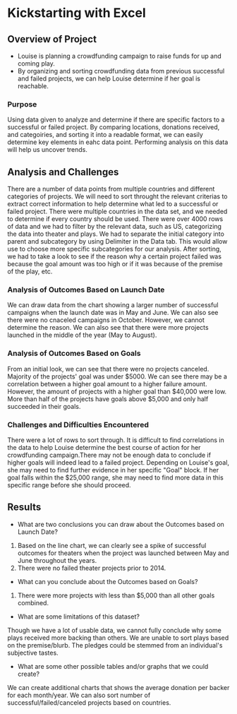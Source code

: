 # Kickstarting with Excel

## Overview of Project
- Louise is planning a crowdfunding campaign to raise funds for up and coming play. 
- By organizing and sorting crowdfunding data from previous successful and failed projects, we can help Louise determine if her goal is reachable.

### Purpose
Using data given to analyze and determine if there are specific factors to a successful or failed project. By comparing locations, donations received, and categoiries, and sorting it into a readable format, we can easily determine key elements in eahc data point.
Performing analysis on this data will help us uncover trends. 

## Analysis and Challenges
There are a number of data points from multiple countries and different categories of projects. We will need to sort throught the relevant criterias to extract correct information to help determine what led to a successful or failed project.
There were multiple countries in the data set, and we needed to determine if every country should be used.
There were over 4000 rows of data and we had to filter by the relevant data, such as US, categorizing the data into theater and plays.
We had to separate the initial category into parent and subcategory by using Delimiter in the Data tab. This would allow use to choose more specific subcategories for our analysis.
After sorting, we had to take a look to see if the reason why a certain project failed was because the goal amount was too high or if it was because of the premise of the play, etc.


### Analysis of Outcomes Based on Launch Date
We can draw data from the chart showing a larger number of successful campaigns when the launch date was in May and June. We can also see there were no cnaceled campaigns in October. However, we cannot determine the reason.
We can also see that there were more projects launched in the middle of the year (May to August).

### Analysis of Outcomes Based on Goals
From an initial look, we can see that there were no projects canceled. Majority of the projects' goal was under $5000. We can see there may be a correlation between a higher goal amount to a higher failure amount. However, the amount of projects with a higher goal than $40,000 were low.
More than half of the projects have goals above $5,000 and only half succeeded in their goals.

### Challenges and Difficulties Encountered
There were a lot of rows to sort through. It is difficult to find correlations in the data to help Louise determine the best course of action for her crowdfunding campaign.There may not be enough data to conclude if higher goals will indeed lead to a failed project.
Depending on Louise's goal, she may need to find further evidence in her specific "Goal" block. If her goal falls within the $25,000 range, she may need to find more data in this specific range before she should proceed.

## Results

- What are two conclusions you can draw about the Outcomes based on Launch Date?
1) Based on the line chart, we can clearly see a spike of successful outcomes for theaters when the project was launched between May and June throughout the years. 
2) There were no failed theater projects prior to 2014.

- What can you conclude about the Outcomes based on Goals?
1) There were more projects with less than $5,000 than all other goals combined.

- What are some limitations of this dataset?

Though we have a lot of usable data, we cannot fully conclude why some plays received more backing than others. 
We are unable to sort plays based on the premise/blurb. The pledges could be stemmed from an individual's subjective tastes.

- What are some other possible tables and/or graphs that we could create?

We can create additional charts that shows the average donation  per backer for each month/year.
We can also sort number of successful/failed/canceled projects based on countries.
